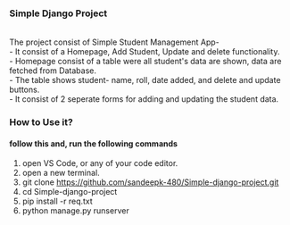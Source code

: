 <h3>Simple Django Project</h3>
<br>
The project consist of Simple Student Management App- <br>
- It consist of a Homepage, Add Student, Update and delete functionality. <br>
- Homepage consist of a table were all student's data are shown, data are fetched from Database. <br>
- The table shows student- name, roll, date added, and delete and update buttons. <br>
- It consist of 2 seperate forms for adding and updating the student data. <br>


<h3>How to Use it?</h3>
<h4>follow this and, run the following commands</h4>

1) open VS Code, or any of  your code editor. <br>
2) open a new terminal. <br>
3) git clone https://github.com/sandeepk-480/Simple-django-project.git <br>
4) cd Simple-django-project <br>
5) pip install -r req.txt <br>
6)  python manage.py runserver <br>
